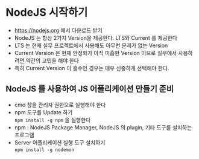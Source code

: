 # NodeJS 시작하기
* https://nodejs.org 에서 다운로드 받기
* NodeJS 는 항상 2가지 Version을 제공한다. LTS와 Current 를 제공한다
* LTS 는 현재 실무 프로젝트에서 사용해도 아무런 문제가 없는 Version
* Current Version 은 현재 안정화가 아직 미흡한 Version 이므로 실무에서 사용하려면 약간의 고민을 해야 한다
* 특히 Current Version 이 홀수인 경우는 매우 신중하게 선택해야 한다.

## NodeJS 를 사용하여 JS 어플리케이션 만들기 준비
* cmd 창을 관리자 권한으로 실행해야 한다
* npm 도구를 Update 하기  
```npm install -g npm``` 을 실행한다
* npm : NodeJS Package Manager, NodeJS 의 plugin, 기타 도구를 설치하는 프로그램
* Server 어플리케이션 실행 도구 설치하기  
```npm install -g nodemon```
